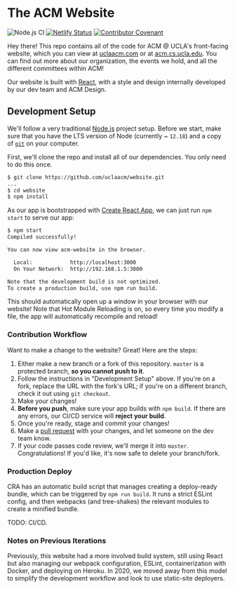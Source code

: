# The ACM Website

![Node.js CI](https://github.com/uclaacm/website/workflows/Node.js%20CI/badge.svg)
[![Netlify Status](https://api.netlify.com/api/v1/badges/0089cafa-e447-4791-9837-dd8f45f61229/deploy-status)](https://app.netlify.com/sites/jovial-pasteur-581b4a/deploys)
[![Contributor Covenant](https://img.shields.io/badge/Contributor%20Covenant-v2.0%20adopted-ff69b4.svg)](code_of_conduct.md)

Hey there! This repo contains all of the code for ACM @ UCLA's front-facing website, which you can view at [uclaacm.com](https://uclaacm.com) or at [acm.cs.ucla.edu](https://acm.cs.ucla.edu). You can find out more about our organization, the events we hold, and all the different committees within ACM!

Our website is built with [React](https://reactjs.org), with a style and design internally developed by our dev team and ACM Design. 

## Development Setup

We'll follow a very traditional [Node.js](https://nodejs.org) project setup. Before we start, make sure that you have the LTS version of Node (currently ~ `12.18`) and a copy of [`git`](https://git-scm.com/) on your computer.

First, we'll clone the repo and install all of our dependencies. You only need to do this once.

```sh
$ git clone https://github.com/uclaacm/website.git
...
$ cd website
$ npm install
```

As our app is bootstrapped with [Create React App](https://create-react-app.dev/), we can just run `npm start` to serve our app:

```sh
$ npm start
Compiled successfully!

You can now view acm-website in the browser.

  Local:            http://localhost:3000
  On Your Network:  http://192.168.1.5:3000

Note that the development build is not optimized.
To create a production build, use npm run build.
```

This should automatically open up a window in your browser with our website! Note that Hot Module Reloading is on, so every time you modify a file, the app will automatically recompile and reload!

### Contribution Workflow

Want to make a change to the website? Great! Here are the steps:

1. Either make a new branch or a fork of this repository. `master` is a protected branch, **so you cannot push to it**.
2. Follow the instructions in "Development Setup" above. If you're on a fork, replace the URL with the fork's URL; if you're on a different branch, check it out using `git checkout`.
3. Make your changes!
4. **Before you push**, make sure your app builds with `npm build`. If there are any errors, our CI/CD service will **reject your build**.
5. Once you're ready, stage and commit your changes!
6. Make a [pull request](https://github.com/uclaacm/website/pulls) with your changes, and let someone on the dev team know.
7. If your code passes code review, we'll merge it into `master`. Congratulations! If you'd like, it's now safe to delete your branch/fork.

### Production Deploy

CRA has an automatic build script that manages creating a deploy-ready bundle, which can be triggered by `npm run build`. It runs a strict ESLint config, and then webpacks (and tree-shakes) the relevant modules to create a minified bundle.

TODO: CI/CD.

### Notes on Previous Iterations

Previously, this website had a more involved build system, still using React but also managing our webpack configuration, ESLint, containerization with Docker, and deploying on Heroku. In 2020, we moved away from this model to simplify the development workflow and look to use static-site deployers.

